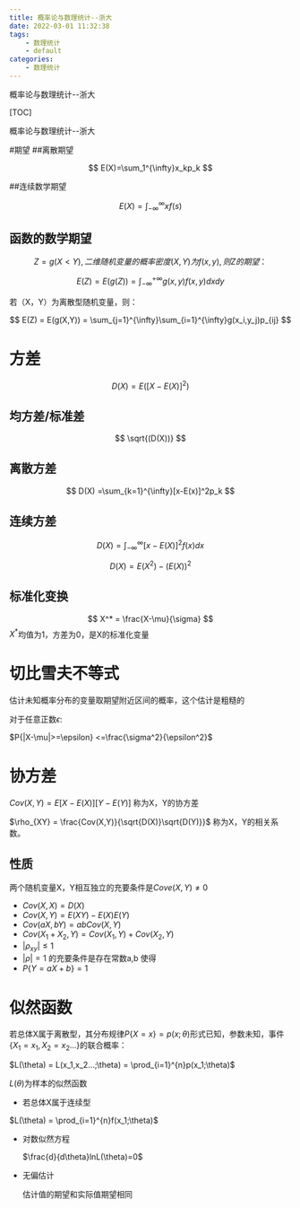 ```yaml
---
title: 概率论与数理统计--浙大
date: 2022-03-01 11:32:38
tags:
    - 数理统计
    - default
categories: 
    - 数理统计
---
```


概率论与数理统计--浙大

<!-- more -->


[TOC]

概率论与数理统计--浙大

#期望
##离散期望

$$
   E(X)=\sum_1^{\infty}x_kp_k
$$

##连续数学期望

$$
   E(X) = \int_{-\infty}^{\infty}xf(s)
$$

## 函数的数学期望


$$
Z=g(X<Y),二维随机变量的概率密度(X,Y)为f(x,y),则Z的期望：
$$


$$
   E(Z) = E(g(Z)) = \int_{-\infty}^{+\infty}g(x,y)f(x,y)dxdy
$$

   

   若（X，Y）为离散型随机变量，则：

$$
   E(Z) = E(g(X,Y)) = \sum_{j=1}^{\infty}\sum_{i=1}^{\infty}g(x_i,y_j)p_{ij}
$$

# 方差

$$
D(X)=E([X-E(X)]^2)
$$



## 均方差/标准差 

$$
   \sqrt{(D(X))}
$$

## 离散方差

$$
   D(X) =\sum_{k=1}^{\infty}[x-E(x)]^2p_k
$$

## 连续方差

$$
   D(X)=\int_{-\infty}^{\infty}[x-E(X)]^2f(x)dx
$$

$$
   D(X) = E(X^2)-(E(X))^2
$$

   

## 标准化变换

$$
   X^* = \frac{X-\mu}{\sigma}
$$
   $X^*$均值为1，方差为0，是X的标准化变量

# 切比雪夫不等式

估计未知概率分布的变量取期望附近区间的概率，这个估计是粗糙的

对于任意正数$\epsilon$:

$P{|X-\mu|>=\epsilon} <=\frac{\sigma^2}{\epsilon^2}$

# 协方差

   $Cov(X,Y) = E{[X-E(X)][Y-E(Y)]}$ 称为X，Y的协方差

   $\rho_{XY} = \frac{Cov(X,Y)}{\sqrt{D(X)}\sqrt{D(Y)}}$  称为X，Y的相关系数。

   ## 性质

两个随机变量X，Y相互独立的充要条件是$Cove(X,Y)\neq0$

  - $Cov(X,X) = D(X)$
  - $Cov(X,Y) = E(XY) - E(X)E(Y)$
  - $Cov(aX,bY) = abCov(X,Y)$
  - $Cov(X_1+X_2,Y) = Cov(X_1,Y)+Cov(X_2,Y)$
  - $|\rho_{xy}|\le1$
  - $|\rho|=1$ 的充要条件是存在常数a,b 使得
  - $P\{Y=aX+b\}=1$



# 似然函数

若总体X属于离散型，其分布规律$P\{X=x\} = p(x;\theta)$形式已知，参数未知，事件$\{X_1=x_1,X_2=x_2 ...\}$的联合概率：

$L(\theta) = L(x_1,x_2…;\theta) = \prod_{i=1}^{n}p(x_1;\theta)$

$L(\theta)$为样本的似然函数

  - 若总体X属于连续型

$L(\theta) = \prod_{i=1}^{n}f(x_1;\theta)$

- 对数似然方程

   $\frac{d}{d\theta}lnL(\theta)=0$

- 无偏估计

   估计值的期望和实际值期望相同